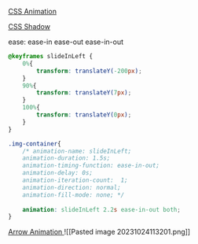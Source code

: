[CSS Animation](https://www.youtube.com/watch?v=SgmNxE9lWcY)

[CSS Shadow](https://getcssscan.com/css-box-shadow-examples) 

ease:
ease-in
ease-out
ease-in-out
```css
@keyframes slideInLeft {
    0%{
        transform: translateY(-200px);
    }
    90%{
        transform: translateY(7px);        
    }
    100%{
        transform: translateY(0px);        
    }   
}

.img-container{
    /* animation-name: slideInLeft;
    animation-duration: 1.5s; 
    animation-timing-function: ease-in-out;
    animation-delay: 0s;
    animation-iteration-count:  1;
    animation-direction: normal;
    animation-fill-mode: none; */
    
    animation: slideInLeft 2.2s ease-in-out both;
}
```

[Arrow Animation ](https://youtu.be/UTHgr6NLeEw?si=wEEHs0pSssOHk-R1&t=192)
![[Pasted image 20231024113201.png]]



